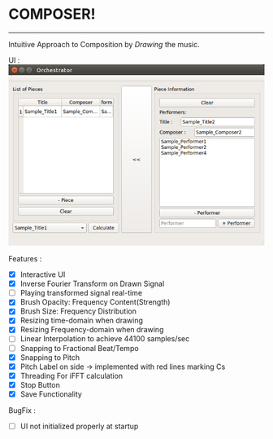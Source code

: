 # COMPOSER!
---
Intuitive Approach to Composition by *Drawing* the music.

UI :
![UI](images/UI.png)

Features : 
- [x] Interactive UI
- [x] Inverse Fourier Transform on Drawn Signal
- [ ] Playing transformed signal real-time
- [x] Brush Opacity: Frequency Content(Strength)
- [x] Brush Size: Frequency Distribution
- [x] Resizing time-domain when drawing
- [x] Resizing Frequency-domain when drawing
- [ ] Linear Interpolation to achieve 44100 samples/sec
- [ ] Snapping to Fractional Beat/Tempo
- [x] Snapping to Pitch
- [x] Pitch Label on side -> implemented with red lines marking Cs
- [x] Threading For iFFT calculation
- [x] Stop Button
- [x] Save Functionality

BugFix :
- [ ] UI not initialized properly at startup
